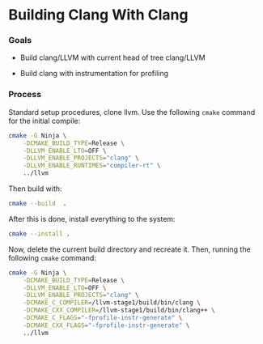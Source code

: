 # Building Clang With Clang

### Goals

- Build clang/LLVM with current head of tree clang/LLVM

- Build clang with instrumentation for profiling

### Process

Standard setup procedures, clone llvm. Use the following `cmake` command for the initial compile:

```bash
cmake -G Ninja \
    -DCMAKE_BUILD_TYPE=Release \
    -DLLVM_ENABLE_LTO=OFF \
    -DLLVM_ENABLE_PROJECTS="clang" \
    -DLLVM_ENABLE_RUNTIMES="compiler-rt" \
    ../llvm
```

Then build with:

```bash
cmake --build  .
```

After this is done, install everything to the system:

```bash
cmake --install .
```

Now, delete the current build directory and recreate it. Then, running the following `cmake` command:

```bash
cmake -G Ninja \
    -DCMAKE_BUILD_TYPE=Release \
    -DLLVM_ENABLE_LTO=OFF \
    -DLLVM_ENABLE_PROJECTS="clang" \
    -DCMAKE_C_COMPILER=/llvm-stage1/build/bin/clang \
    -DCMAKE_CXX_COMPILER=/llvm-stage1/build/bin/clang++ \
    -DCMAKE_C_FLAGS="-fprofile-instr-generate" \
    -DCMAKE_CXX_FLAGS="-fprofile-instr-generate" \
    ../llvm
```
